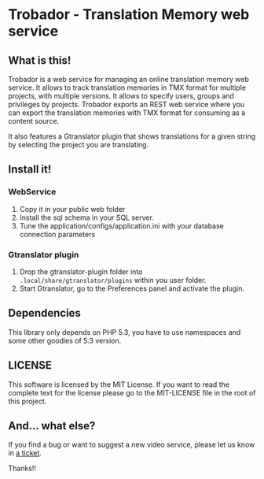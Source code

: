 Trobador - Translation Memory web service
=========================================

What  is this!
--------------

Trobador is a web service for managing an online translation memory web service. It allows to track translation memories in TMX format for multiple projects, with multiple versions. It allows to specify users, groups and privileges by projects.
Trobador exports an REST web service where you can export the translation memories with TMX format for consuming as a content source.

It also features a Gtranslator plugin that shows translations for a given string by selecting the project you are translating.

Install it!
-----------

### WebService ###
1. Copy it in your public web folder
2. Install the sql schema in your SQL server.
3. Tune the application/configs/application.ini with your database connection parameters

### Gtranslator plugin ###
1. Drop the gtranslator-plugin folder into `.local/share/gtranslator/plugins` within you user folder.
2. Start Gtranslator, go to the Preferences panel and activate the plugin.

Dependencies
------------
This library only depends on PHP 5.3, you have to use namespaces and some other goodies of 5.3 version.

LICENSE
-------
This software is licensed by the MIT License. If you want to read the complete text for the license please go to the MIT-LICENSE file in the root of this project.

And... what else?
-----------------
If you find a bug or want to suggest a new video service, please let us know in [a ticket](http://github.com/frandieguez/trobador/issues).

Thanks!!
